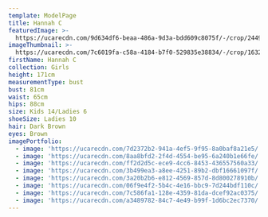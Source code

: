 ```yaml
---
template: ModelPage
title: Hannah C
featuredImage: >-
  https://ucarecdn.com/9d634df6-beaa-486a-9d3a-bdd609c8075f/-/crop/2449x1198/0,0/-/preview/
imageThumbnail: >-
  https://ucarecdn.com/7c6019fa-c58a-4184-b7f0-529835e38834/-/crop/1632x1591/0,0/-/preview/
firstName: Hannah C
collection: Girls
height: 171cm
measurementType: bust
bust: 81cm
waist: 65cm
hips: 88cm
size: Kids 14/Ladies 6
shoeSize: Ladies 10
hair: Dark Brown
eyes: Brown
imagePortfolio:
  - image: 'https://ucarecdn.com/7d2372b2-941a-4ef5-9f95-8a0baf8a21e5/'
  - image: 'https://ucarecdn.com/8aa8bfd2-2f4d-4554-be95-6a240b1e66fe/'
  - image: 'https://ucarecdn.com/ff2d2d5c-ece9-4cc6-8453-436557560a33/'
  - image: 'https://ucarecdn.com/3b499ea3-a8ee-4251-89b2-dbf16661097f/'
  - image: 'https://ucarecdn.com/3a20b2b6-e812-4569-857d-8d800278910b/'
  - image: 'https://ucarecdn.com/06f9e4f2-5b4c-4e16-bbc9-7d244bdf110c/'
  - image: 'https://ucarecdn.com/7c586fa1-128e-4359-81da-dcef92ac0375/'
  - image: 'https://ucarecdn.com/a3489782-84c7-4e49-b99f-1d6bc2ec7370/'
---
```



